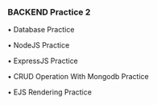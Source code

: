 <h3>BACKEND Practice 2</h3>
<p>• Database Practice</p>
<p>• NodeJS Practice</p>
<p>• ExpressJS Practice</p>
<p>• CRUD Operation With Mongodb Practice</p>
<p>• EJS Rendering Practice</p>